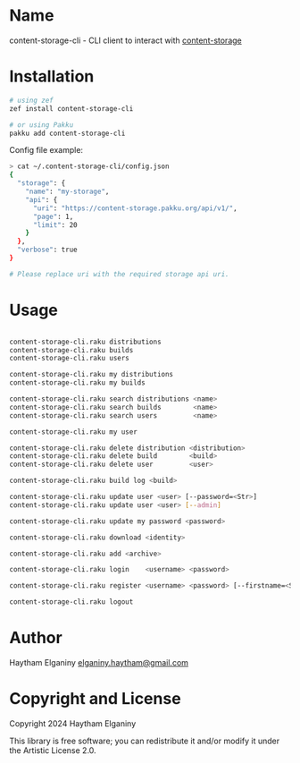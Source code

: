 Name
====

content-storage-cli - CLI client to interact with [content-storage](https://github.com/hythm7/content-storage.git)


Installation
============

```bash
# using zef
zef install content-storage-cli

# or using Pakku
pakku add content-storage-cli
```
Config file example:

```bash
> cat ~/.content-storage-cli/config.json
{
  "storage": {
    "name": "my-storage",
    "api": {
      "uri": "https://content-storage.pakku.org/api/v1/",
      "page": 1,
      "limit": 20
    }
  },
  "verbose": true
}

# Please replace uri with the required storage api uri.
```


Usage
=====

```bash

content-storage-cli.raku distributions
content-storage-cli.raku builds
content-storage-cli.raku users

content-storage-cli.raku my distributions
content-storage-cli.raku my builds

content-storage-cli.raku search distributions <name>
content-storage-cli.raku search builds        <name>
content-storage-cli.raku search users         <name>

content-storage-cli.raku my user

content-storage-cli.raku delete distribution <distribution>
content-storage-cli.raku delete build        <build>
content-storage-cli.raku delete user         <user>

content-storage-cli.raku build log <build>

content-storage-cli.raku update user <user> [--password=<Str>]
content-storage-cli.raku update user <user> [--admin]

content-storage-cli.raku update my password <password>

content-storage-cli.raku download <identity>

content-storage-cli.raku add <archive>

content-storage-cli.raku login    <username> <password>

content-storage-cli.raku register <username> <password> [--firstname=<Str>] [--lastname=<Str>] [--email=<S

content-storage-cli.raku logout

```

Author
======

Haytham Elganiny <elganiny.haytham@gmail.com>

Copyright and License
=====================

Copyright 2024 Haytham Elganiny

This library is free software; you can redistribute it and/or modify it under the Artistic License 2.0.

